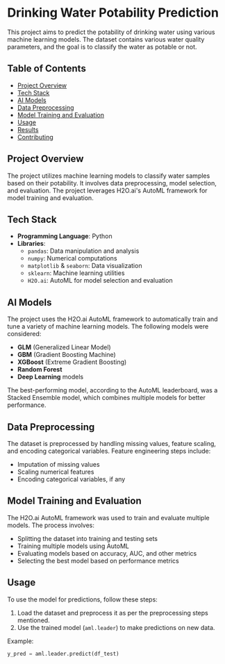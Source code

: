 # Drinking Water Potability Prediction

This project aims to predict the potability of drinking water using various machine learning models. The dataset contains various water quality parameters, and the goal is to classify the water as potable or not.

## Table of Contents
- [Project Overview](#project-overview)
- [Tech Stack](#tech-stack)
- [AI Models](#ai-models)
- [Data Preprocessing](#data-preprocessing)
- [Model Training and Evaluation](#model-training-and-evaluation)
- [Usage](#usage)
- [Results](#results)
- [Contributing](#contributing)

## Project Overview
The project utilizes machine learning models to classify water samples based on their potability. It involves data preprocessing, model selection, and evaluation. The project leverages H2O.ai's AutoML framework for model training and evaluation.

## Tech Stack
- **Programming Language**: Python
- **Libraries**: 
  - `pandas`: Data manipulation and analysis
  - `numpy`: Numerical computations
  - `matplotlib` & `seaborn`: Data visualization
  - `sklearn`: Machine learning utilities
  - `H2O.ai`: AutoML for model selection and evaluation

## AI Models
The project uses the H2O.ai AutoML framework to automatically train and tune a variety of machine learning models. The following models were considered:
- **GLM** (Generalized Linear Model)
- **GBM** (Gradient Boosting Machine)
- **XGBoost** (Extreme Gradient Boosting)
- **Random Forest**
- **Deep Learning** models

The best-performing model, according to the AutoML leaderboard, was a Stacked Ensemble model, which combines multiple models for better performance.

## Data Preprocessing
The dataset is preprocessed by handling missing values, feature scaling, and encoding categorical variables. Feature engineering steps include:
- Imputation of missing values
- Scaling numerical features
- Encoding categorical variables, if any

## Model Training and Evaluation
The H2O.ai AutoML framework was used to train and evaluate multiple models. The process involves:
- Splitting the dataset into training and testing sets
- Training multiple models using AutoML
- Evaluating models based on accuracy, AUC, and other metrics
- Selecting the best model based on performance metrics

## Usage
To use the model for predictions, follow these steps:
1. Load the dataset and preprocess it as per the preprocessing steps mentioned.
2. Use the trained model (`aml.leader`) to make predictions on new data.

Example:
```python
y_pred = aml.leader.predict(df_test)
